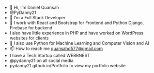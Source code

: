 - 👋 Hi, I’m Daniel Quansah
- @PyDanny21
- 👀 I’m a Full Stack Developer 
- 🌱 I work with React and Bootstrap for Frontend and Python Django, Firebase for backend
- I also have little experience in PHP and have worked on WordPress websites for clients
- 💞️ I also use Python for Machine Learning and Computer Vision and AI
- 📫 How to reach me quansahd577@gmail.com
- I have a Tech Startup called WEBBNEST 
- @pydanny21 on all social media
- pydanny21.github.io/Portfolio to view my portfolio website  

<!---
PyDanny21/PyDanny21 is a ✨ special ✨ repository because its `README.md` (this file) appears on your GitHub profile.
You can click the Preview link to take a look at your changes.
--->
